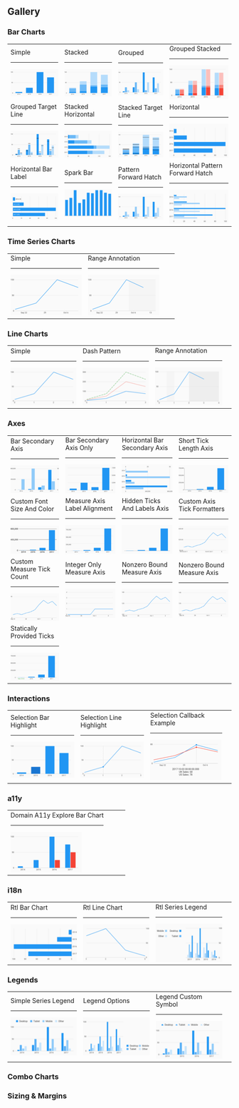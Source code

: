## Gallery

[//]: (Do_NOT_modify_gallery__generate_from_code)
[//]: (START_EXAMPLES)

### Bar Charts

| | | | |
| --- | --- | --- | --- |
| Simple<hr>[![](example/bar_charts/simple_thumb.png)](example/bar_charts/simple.md) | Stacked<hr>[![](example/bar_charts/stacked_thumb.png)](example/bar_charts/stacked.md) | Grouped<hr>[![](example/bar_charts/grouped_thumb.png)](example/bar_charts/grouped.md) | Grouped Stacked<hr>[![](example/bar_charts/grouped_stacked_thumb.png)](example/bar_charts/grouped_stacked.md) |
| Grouped Target Line<hr>[![](example/bar_charts/grouped_target_line_thumb.png)](example/bar_charts/grouped_target_line.md) | Stacked Horizontal<hr>[![](example/bar_charts/stacked_horizontal_thumb.png)](example/bar_charts/stacked_horizontal.md) | Stacked Target Line<hr>[![](example/bar_charts/stacked_target_line_thumb.png)](example/bar_charts/stacked_target_line.md) | Horizontal<hr>[![](example/bar_charts/horizontal_thumb.png)](example/bar_charts/horizontal.md) |
| Horizontal Bar Label<hr>[![](example/bar_charts/horizontal_bar_label_thumb.png)](example/bar_charts/horizontal_bar_label.md) | Spark Bar<hr>[![](example/bar_charts/spark_bar_thumb.png)](example/bar_charts/spark_bar.md) | Pattern Forward Hatch<hr>[![](example/bar_charts/pattern_forward_hatch_thumb.png)](example/bar_charts/pattern_forward_hatch.md) | Horizontal Pattern Forward Hatch<hr>[![](example/bar_charts/horizontal_pattern_forward_hatch_thumb.png)](example/bar_charts/horizontal_pattern_forward_hatch.md) |


### Time Series Charts

| | | | |
| --- | --- | --- | --- |
| Simple<hr>[![](example/time_series_charts/simple_thumb.png)](example/time_series_charts/simple.md) | Range Annotation<hr>[![](example/time_series_charts/range_annotation_thumb.png)](example/time_series_charts/range_annotation.md) | | |


### Line Charts

| | | | |
| --- | --- | --- | --- |
| Simple<hr>[![](example/line_charts/simple_thumb.png)](example/line_charts/simple.md) | Dash Pattern<hr>[![](example/line_charts/dash_pattern_thumb.png)](example/line_charts/dash_pattern.md) | Range Annotation<hr>[![](example/line_charts/range_annotation_thumb.png)](example/line_charts/range_annotation.md) | |


### Axes

| | | | |
| --- | --- | --- | --- |
| Bar Secondary Axis<hr>[![](example/axes/bar_secondary_axis_thumb.png)](example/axes/bar_secondary_axis.md) | Bar Secondary Axis Only<hr>[![](example/axes/bar_secondary_axis_only_thumb.png)](example/axes/bar_secondary_axis_only.md) | Horizontal Bar Secondary Axis<hr>[![](example/axes/horizontal_bar_secondary_axis_thumb.png)](example/axes/horizontal_bar_secondary_axis.md) | Short Tick Length Axis<hr>[![](example/axes/short_tick_length_axis_thumb.png)](example/axes/short_tick_length_axis.md) |
| Custom Font Size And Color<hr>[![](example/axes/custom_font_size_and_color_thumb.png)](example/axes/custom_font_size_and_color.md) | Measure Axis Label Alignment<hr>[![](example/axes/measure_axis_label_alignment_thumb.png)](example/axes/measure_axis_label_alignment.md) | Hidden Ticks And Labels Axis<hr>[![](example/axes/hidden_ticks_and_labels_axis_thumb.png)](example/axes/hidden_ticks_and_labels_axis.md) | Custom Axis Tick Formatters<hr>[![](example/axes/custom_axis_tick_formatters_thumb.png)](example/axes/custom_axis_tick_formatters.md) |
| Custom Measure Tick Count<hr>[![](example/axes/custom_measure_tick_count_thumb.png)](example/axes/custom_measure_tick_count.md) | Integer Only Measure Axis<hr>[![](example/axes/integer_only_measure_axis_thumb.png)](example/axes/integer_only_measure_axis.md) | Nonzero Bound Measure Axis<hr>[![](example/axes/nonzero_bound_measure_axis_thumb.png)](example/axes/nonzero_bound_measure_axis.md) | Nonzero Bound Measure Axis<hr>[![](example/axes/nonzero_bound_measure_axis_thumb.png)](example/axes/nonzero_bound_measure_axis.md) |
| Statically Provided Ticks<hr>[![](example/axes/statically_provided_ticks_thumb.png)](example/axes/statically_provided_ticks.md) | | | |


### Interactions

| | | | |
| --- | --- | --- | --- |
| Selection Bar Highlight<hr>[![](example/interactions/selection_bar_highlight_thumb.png)](example/interactions/selection_bar_highlight.md) | Selection Line Highlight<hr>[![](example/interactions/selection_line_highlight_thumb.png)](example/interactions/selection_line_highlight.md) | Selection Callback Example<hr>[![](example/interactions/selection_callback_example_thumb.png)](example/interactions/selection_callback_example.md) | |


### a11y

| | | | |
| --- | --- | --- | --- |
| Domain A11y Explore Bar Chart<hr>[![](example/a11ys/domain_a11y_explore_bar_chart_thumb.png)](example/a11ys/domain_a11y_explore_bar_chart.md) | | | |


### i18n

| | | | |
| --- | --- | --- | --- |
| Rtl Bar Chart<hr>[![](example/i18ns/rtl_bar_chart_thumb.png)](example/i18ns/rtl_bar_chart.md) | Rtl Line Chart<hr>[![](example/i18ns/rtl_line_chart_thumb.png)](example/i18ns/rtl_line_chart.md) | Rtl Series Legend<hr>[![](example/i18ns/rtl_series_legend_thumb.png)](example/i18ns/rtl_series_legend.md) | |


### Legends

| | | | |
| --- | --- | --- | --- |
| Simple Series Legend<hr>[![](example/legends/simple_series_legend_thumb.png)](example/legends/simple_series_legend.md) | Legend Options<hr>[![](example/legends/legend_options_thumb.png)](example/legends/legend_options.md) | Legend Custom Symbol<hr>[![](example/legends/legend_custom_symbol_thumb.png)](example/legends/legend_custom_symbol.md) | |

[//]: (END_EXAMPLES)

### Combo Charts

### Sizing & Margins

